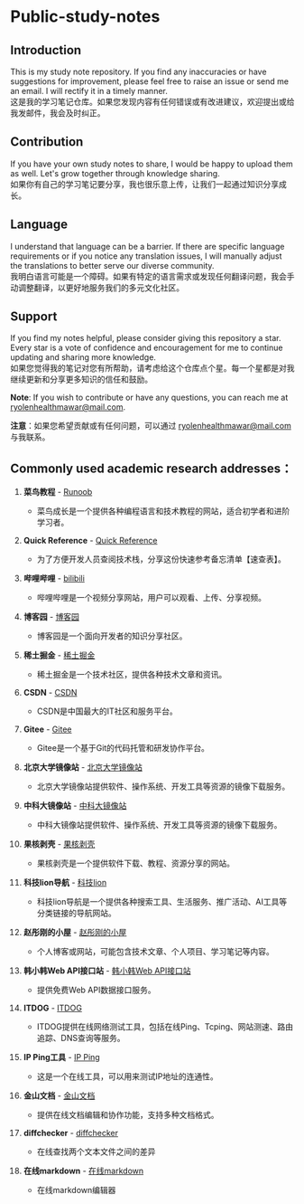 # Public-study-notes

## Introduction
This is my study note repository. If you find any inaccuracies or have suggestions for improvement, please feel free to raise an issue or send me an email. I will rectify it in a timely manner.  
这是我的学习笔记仓库。如果您发现内容有任何错误或有改进建议，欢迎提出或给我发邮件，我会及时纠正。

## Contribution
If you have your own study notes to share, I would be happy to upload them as well. Let's grow together through knowledge sharing.  
如果你有自己的学习笔记要分享，我也很乐意上传，让我们一起通过知识分享成长。

## Language
I understand that language can be a barrier. If there are specific language requirements or if you notice any translation issues, I will manually adjust the translations to better serve our diverse community.  
我明白语言可能是一个障碍。如果有特定的语言需求或发现任何翻译问题，我会手动调整翻译，以更好地服务我们的多元文化社区。

## Support
If you find my notes helpful, please consider giving this repository a star. Every star is a vote of confidence and encouragement for me to continue updating and sharing more knowledge.  
如果您觉得我的笔记对您有所帮助，请考虑给这个仓库点个星。每一个星都是对我继续更新和分享更多知识的信任和鼓励。

**Note**: If you wish to contribute or have any questions, you can reach me at [ryolenhealthmawar@mail.com](mailto:ryolenhealthmawar@mail.com).

**注意**：如果您希望贡献或有任何问题，可以通过 [ryolenhealthmawar@mail.com](mailto:ryolenhealthmawar@mail.com) 与我联系。


## Commonly used academic research addresses：  

1. **菜鸟教程** - [Runoob](https://www.runoob.com/) 
   - 菜鸟成长是一个提供各种编程语言和技术教程的网站，适合初学者和进阶学习者。

2. **Quick Reference** - [Quick Reference](https://quickref.cn/) 
   - 为了方便开发人员查阅技术栈，分享这份快速参考备忘清单【速查表】。

3. **哔哩哔哩** - [bilibili](https://www.bilibili.com/) 
   - 哔哩哔哩是一个视频分享网站，用户可以观看、上传、分享视频。

4. **博客园** - [博客园](https://www.cnblogs.com/) 
   - 博客园是一个面向开发者的知识分享社区。

5. **稀土掘金** - [稀土掘金](https://juejin.cn/) 
   - 稀土掘金是一个技术社区，提供各种技术文章和资讯。

6. **CSDN** - [CSDN](https://www.csdn.net/) 
   - CSDN是中国最大的IT社区和服务平台。

7. **Gitee** - [Gitee](https://gitee.com/) 
   - Gitee是一个基于Git的代码托管和研发协作平台。

8. **北京大学镜像站** - [北京大学镜像站](https://mirrors.pku.edu.cn/) 
   - 北京大学镜像站提供软件、操作系统、开发工具等资源的镜像下载服务。

9. **中科大镜像站** - [中科大镜像站](https://mirrors.ustc.edu.cn/) 
   - 中科大镜像站提供软件、操作系统、开发工具等资源的镜像下载服务。

10. **果核剥壳** - [果核剥壳](https://www.ghxi.com/) 
    - 果核剥壳是一个提供软件下载、教程、资源分享的网站。

11. **科技lion导航** - [科技lion](https://dh.kejilion.pro/) 
    - 科技lion导航是一个提供各种搜索工具、生活服务、推广活动、AI工具等分类链接的导航网站。

12. **赵彤刚的小屋** - [赵彤刚的小屋](https://my.heheda.top/) 
    - 个人博客或网站，可能包含技术文章、个人项目、学习笔记等内容。

13. **韩小韩Web API接口站** - [韩小韩Web API接口站](https://api.vvhan.com/) 
    - 提供免费Web API数据接口服务。

14. **ITDOG** - [ITDOG](https://www.itdog.cn/) 
    - ITDOG提供在线网络测试工具，包括在线Ping、Tcping、网站测速、路由追踪、DNS查询等服务。

15. **IP Ping工具** - [IP Ping](http://ip.ping0.cc/) 
    - 这是一个在线工具，可以用来测试IP地址的连通性。

16. **金山文档** - [金山文档](https://www.kdocs.cn/view/l/cczZcgviXVhJ) 
    - 提供在线文档编辑和协作功能，支持多种文档格式。

17. **diffchecker** - [diffchecker](https://www.diffchecker.com/zh-Hans/text-compare/) 
    - 在线查找两个文本文件之间的差异
   
18. **在线markdown** - [在线markdown](https://tool.lu/markdown/) 
    - 在线markdown编辑器
